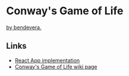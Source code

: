 # Conway's Game of Life 
[by bendevera.](https://www.bendevera.com/)

## Links
- [React App implementation](https://life-bendevera.herokuapp.com/)
- [Conway's Game of Life wiki page](https://en.wikipedia.org/wiki/Conway%27s_Game_of_Life#Examples_of_patterns)
